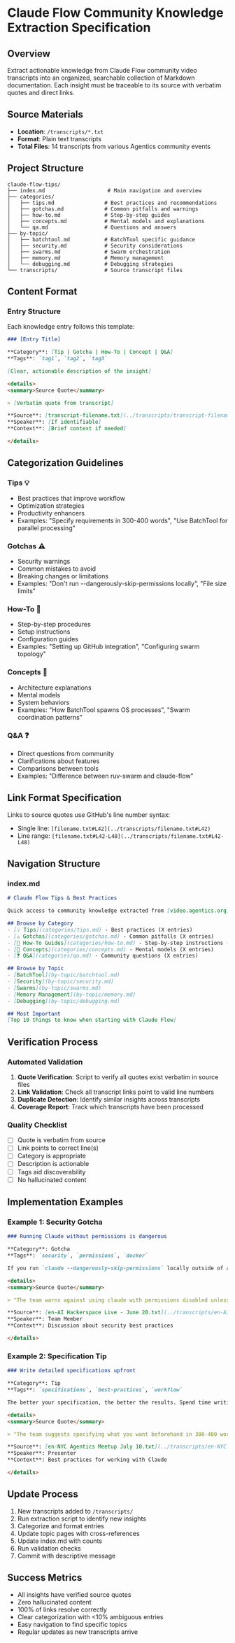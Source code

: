 # Claude Flow Community Knowledge Extraction Specification

## Overview
Extract actionable knowledge from Claude Flow community video transcripts into an organized, searchable collection of Markdown documentation. Each insight must be traceable to its source with verbatim quotes and direct links.

## Source Materials
- **Location**: `/transcripts/*.txt` 
- **Format**: Plain text transcripts
- **Total Files**: 14 transcripts from various Agentics community events

## Project Structure

```
claude-flow-tips/
├── index.md                    # Main navigation and overview
├── categories/
│   ├── tips.md                # Best practices and recommendations
│   ├── gotchas.md             # Common pitfalls and warnings
│   ├── how-to.md              # Step-by-step guides
│   ├── concepts.md            # Mental models and explanations
│   └── qa.md                  # Questions and answers
├── by-topic/
│   ├── batchtool.md           # BatchTool specific guidance
│   ├── security.md            # Security considerations
│   ├── swarms.md              # Swarm orchestration
│   ├── memory.md              # Memory management
│   └── debugging.md           # Debugging strategies
└── transcripts/               # Source transcript files

```

## Content Format

### Entry Structure
Each knowledge entry follows this template:

```markdown
### [Entry Title]

**Category**: [Tip | Gotcha | How-To | Concept | Q&A]  
**Tags**: `tag1`, `tag2`, `tag3`

[Clear, actionable description of the insight]

<details>
<summary>Source Quote</summary>

> [Verbatim quote from transcript]

**Source**: [transcript-filename.txt](../transcripts/transcript-filename.txt#L123-L125)  
**Speaker**: [If identifiable]  
**Context**: [Brief context if needed]

</details>
```

## Categorization Guidelines

### Tips 💡
- Best practices that improve workflow
- Optimization strategies
- Productivity enhancers
- Examples: "Specify requirements in 300-400 words", "Use BatchTool for parallel processing"

### Gotchas ⚠️
- Security warnings
- Common mistakes to avoid
- Breaking changes or limitations
- Examples: "Don't run --dangerously-skip-permissions locally", "File size limits"

### How-To 📖
- Step-by-step procedures
- Setup instructions
- Configuration guides
- Examples: "Setting up GitHub integration", "Configuring swarm topology"

### Concepts 🧠
- Architecture explanations
- Mental models
- System behaviors
- Examples: "How BatchTool spawns OS processes", "Swarm coordination patterns"

### Q&A ❓
- Direct questions from community
- Clarifications about features
- Comparisons between tools
- Examples: "Difference between ruv-swarm and claude-flow"

## Link Format Specification

Links to source quotes use GitHub's line number syntax:
- Single line: `[filename.txt#L42](../transcripts/filename.txt#L42)`
- Line range: `[filename.txt#L42-L48](../transcripts/filename.txt#L42-L48)`

## Navigation Structure

### index.md
```markdown
# Claude Flow Tips & Best Practices

Quick access to community knowledge extracted from [video.agentics.org](https://video.agentics.org/)

## Browse by Category
- [💡 Tips](categories/tips.md) - Best practices (X entries)
- [⚠️ Gotchas](categories/gotchas.md) - Common pitfalls (X entries)
- [📖 How-To Guides](categories/how-to.md) - Step-by-step instructions (X entries)
- [🧠 Concepts](categories/concepts.md) - Mental models (X entries)
- [❓ Q&A](categories/qa.md) - Community questions (X entries)

## Browse by Topic
- [BatchTool](by-topic/batchtool.md)
- [Security](by-topic/security.md)
- [Swarms](by-topic/swarms.md)
- [Memory Management](by-topic/memory.md)
- [Debugging](by-topic/debugging.md)

## Most Important
[Top 10 things to know when starting with Claude Flow]
```

## Verification Process

### Automated Validation
1. **Quote Verification**: Script to verify all quotes exist verbatim in source files
2. **Link Validation**: Check all transcript links point to valid line numbers
3. **Duplicate Detection**: Identify similar insights across transcripts
4. **Coverage Report**: Track which transcripts have been processed

### Quality Checklist
- [ ] Quote is verbatim from source
- [ ] Link points to correct line(s)
- [ ] Category is appropriate
- [ ] Description is actionable
- [ ] Tags aid discoverability
- [ ] No hallucinated content

## Implementation Examples

### Example 1: Security Gotcha
```markdown
### Running Claude without permissions is dangerous

**Category**: Gotcha  
**Tags**: `security`, `permissions`, `docker`

If you run `claude --dangerously-skip-permissions` locally outside of a sandbox (like Docker), Claude will have access to all local credentials and could potentially damage your system. Always use sandboxed environments like Docker containers or ephemeral cloud environments (GitHub Codespaces).

<details>
<summary>Source Quote</summary>

> "The team warns against using claude with permissions disabled unless you are executing it in a Docker container or in an ephemeral cloud environment for security reasons."

**Source**: [en-AI Hackerspace Live - June 20.txt](../transcripts/en-AI Hackerspace Live - June 20.txt#L234-L236)  
**Speaker**: Team Member  
**Context**: Discussion about security best practices

</details>
```

### Example 2: Specification Tip
```markdown
### Write detailed specifications upfront

**Category**: Tip  
**Tags**: `specifications`, `best-practices`, `workflow`

The better your specification, the better the results. Spend time writing 300-400 words describing what you want, ask Claude to clarify 10 things that are unclear or need improvement, answer those questions, then let Claude work autonomously.

<details>
<summary>Source Quote</summary>

> "The team suggests specifying what you want beforehand in 300-400 words, and to ask Claude to clarify 10 things that are unclear or need to be improved, answer, then walk away."

**Source**: [en-NYC Agentics Meetup July 10.txt](../transcripts/en-NYC Agentics Meetup July 10.txt#L456-L458)  
**Speaker**: Presenter  
**Context**: Best practices for working with Claude

</details>
```

## Update Process
1. New transcripts added to `/transcripts/`
2. Run extraction script to identify new insights
3. Categorize and format entries
4. Update topic pages with cross-references
5. Update index.md with counts
6. Run validation checks
7. Commit with descriptive message

## Success Metrics
- All insights have verified source quotes
- Zero hallucinated content
- 100% of links resolve correctly
- Clear categorization with <10% ambiguous entries
- Easy navigation to find specific topics
- Regular updates as new transcripts arrive